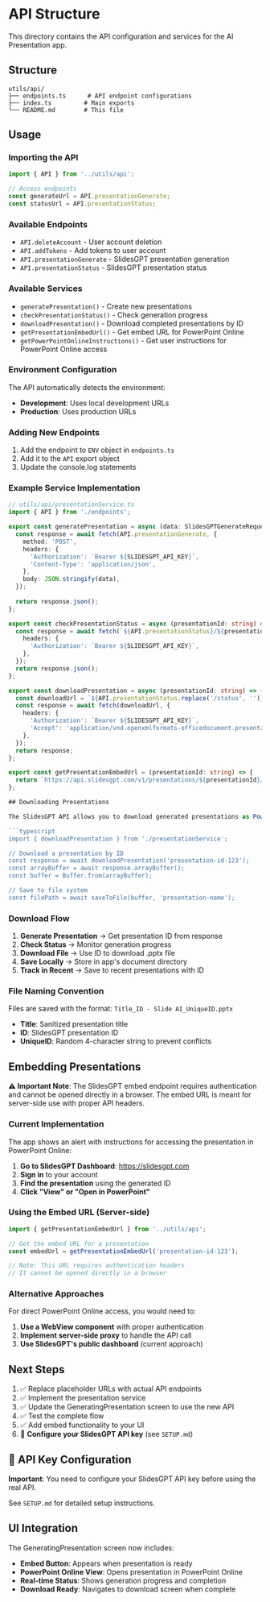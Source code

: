 # API Structure

This directory contains the API configuration and services for the AI Presentation app.

## Structure

```
utils/api/
├── endpoints.ts      # API endpoint configurations
├── index.ts         # Main exports
└── README.md        # This file
```

## Usage

### Importing the API

```typescript
import { API } from '../utils/api';

// Access endpoints
const generateUrl = API.presentationGenerate;
const statusUrl = API.presentationStatus;
```

### Available Endpoints

- `API.deleteAccount` - User account deletion
- `API.addTokens` - Add tokens to user account
- `API.presentationGenerate` - SlidesGPT presentation generation
- `API.presentationStatus` - SlidesGPT presentation status

### Available Services

- `generatePresentation()` - Create new presentations
- `checkPresentationStatus()` - Check generation progress
- `downloadPresentation()` - Download completed presentations by ID
- `getPresentationEmbedUrl()` - Get embed URL for PowerPoint Online
- `getPowerPointOnlineInstructions()` - Get user instructions for PowerPoint Online access

### Environment Configuration

The API automatically detects the environment:
- **Development**: Uses local development URLs
- **Production**: Uses production URLs

### Adding New Endpoints

1. Add the endpoint to `ENV` object in `endpoints.ts`
2. Add it to the `API` export object
3. Update the console.log statements

### Example Service Implementation

```typescript
// utils/api/presentationService.ts
import { API } from './endpoints';

export const generatePresentation = async (data: SlidesGPTGenerateRequest) => {
  const response = await fetch(API.presentationGenerate, {
    method: 'POST',
    headers: {
      'Authorization': `Bearer ${SLIDESGPT_API_KEY}`,
      'Content-Type': 'application/json',
    },
    body: JSON.stringify(data),
  });
  
  return response.json();
};

export const checkPresentationStatus = async (presentationId: string) => {
  const response = await fetch(`${API.presentationStatus}/${presentationId}`, {
    headers: {
      'Authorization': `Bearer ${SLIDESGPT_API_KEY}`,
    },
  });
  return response.json();
};

export const downloadPresentation = async (presentationId: string) => {
  const downloadUrl = `${API.presentationStatus.replace('/status', '')}/${presentationId}/download`;
  const response = await fetch(downloadUrl, {
    headers: {
      'Authorization': `Bearer ${SLIDESGPT_API_KEY}`,
      'Accept': 'application/vnd.openxmlformats-officedocument.presentationml.presentation',
    },
  });
  return response;
};

export const getPresentationEmbedUrl = (presentationId: string) => {
  return `https://api.slidesgpt.com/v1/presentations/${presentationId}/embed`;
};

## Downloading Presentations

The SlidesGPT API allows you to download generated presentations as PowerPoint (.pptx) files using the presentation ID:

```typescript
import { downloadPresentation } from './presentationService';

// Download a presentation by ID
const response = await downloadPresentation('presentation-id-123');
const arrayBuffer = await response.arrayBuffer();
const buffer = Buffer.from(arrayBuffer);

// Save to file system
const filePath = await saveToFile(buffer, 'presentation-name');
```

### Download Flow

1. **Generate Presentation** → Get presentation ID from response
2. **Check Status** → Monitor generation progress  
3. **Download File** → Use ID to download .pptx file
4. **Save Locally** → Store in app's document directory
5. **Track in Recent** → Save to recent presentations with ID

### File Naming Convention

Files are saved with the format: `Title_ID - Slide AI_UniqueID.pptx`

- **Title**: Sanitized presentation title
- **ID**: SlidesGPT presentation ID
- **UniqueID**: Random 4-character string to prevent conflicts

## Embedding Presentations

**⚠️ Important Note**: The SlidesGPT embed endpoint requires authentication and cannot be opened directly in a browser. The embed URL is meant for server-side use with proper API headers.

### Current Implementation

The app shows an alert with instructions for accessing the presentation in PowerPoint Online:

1. **Go to SlidesGPT Dashboard**: https://slidesgpt.com
2. **Sign in** to your account
3. **Find the presentation** using the generated ID
4. **Click "View" or "Open in PowerPoint"**

### Using the Embed URL (Server-side)

```typescript
import { getPresentationEmbedUrl } from '../utils/api';

// Get the embed URL for a presentation
const embedUrl = getPresentationEmbedUrl('presentation-id-123');

// Note: This URL requires authentication headers
// It cannot be opened directly in a browser
```

### Alternative Approaches

For direct PowerPoint Online access, you would need to:
1. **Use a WebView component** with proper authentication
2. **Implement server-side proxy** to handle the API call
3. **Use SlidesGPT's public dashboard** (current approach)

## Next Steps

1. ✅ Replace placeholder URLs with actual API endpoints
2. ✅ Implement the presentation service
3. ✅ Update the GeneratingPresentation screen to use the new API
4. ✅ Test the complete flow
5. ✅ Add embed functionality to your UI
6. 🔑 **Configure your SlidesGPT API key** (see `SETUP.md`)

## 🔑 API Key Configuration

**Important**: You need to configure your SlidesGPT API key before using the real API.

See `SETUP.md` for detailed setup instructions.

## UI Integration

The GeneratingPresentation screen now includes:
- **Embed Button**: Appears when presentation is ready
- **PowerPoint Online View**: Opens presentation in PowerPoint Online
- **Real-time Status**: Shows generation progress and completion
- **Download Ready**: Navigates to download screen when complete
